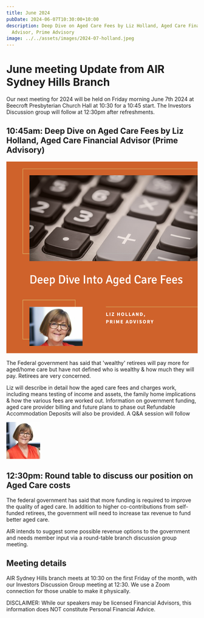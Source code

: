 ```yaml
---
title: June 2024
pubDate: 2024-06-07T10:30:00+10:00
description: Deep Dive on Aged Care Fees by Liz Holland, Aged Care Financial
  Advisor, Prime Advisory
image: ../../assets/images/2024-07-holland.jpeg
---
```

# June meeting Update from AIR Sydney Hills Branch

Our next meeting for 2024 will be held on Friday morning June 7th 2024 at Beecroft Presbyterian Church Hall at 10:30 for a 10:45 start. The Investors Discussion group will follow at 12:30pm after refreshments.

## 10:45am: Deep Dive on Aged Care Fees by Liz Holland, Aged Care Financial Advisor (Prime Advisory)

![Aged Care Fees](../../assets/images/Deep-Dive-into-Aged-Care-Fees.png)

The Federal government has said that 'wealthy' retirees will pay more for aged/home care but have not defined who is wealthy & how much they will pay. Retirees are very concerned.

Liz will describe in detail how the aged care fees and charges work, including means testing of income and assets, the family home implications & how the various fees are worked out. Information on government funding, aged care provider billing and future plans to phase out Refundable Accommodation Deposits will also be provided. A Q&A session will follow

![Liz Holland](../../assets/images/Liz-Holland.jpg)


## 12:30pm: Round table to discuss our position on Aged Care costs

The federal government has said that more funding is required to improve the quality of aged care. In addition to higher co-contributions from self-funded retirees, the government will need to increase tax revenue to fund better aged care.

AIR intends to suggest some possible revenue options to the government and needs member input via a round-table branch discussion group meeting. 

## Meeting details

AIR Sydney Hills branch meets at 10:30 on the first Friday of the month, with our Investors Discussion Group meeting at 12:30. We use a Zoom connection for those unable to make it physically.

DISCLAIMER: While our speakers may be licensed Financial Advisors, this information does NOT constitute Personal Financial Advice.
